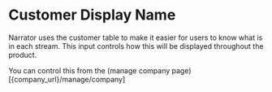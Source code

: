 # Customer Display Name

Narrator uses the customer table to make it easier for users to know what is in each stream.  This input controls how this will be displayed throughout the product.

You can control this from the (manage company page)[{company_url}/manage/company]
